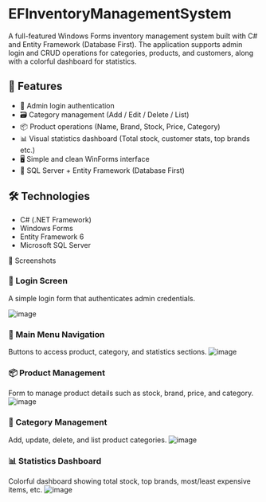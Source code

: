 # EFInventoryManagementSystem

A full-featured Windows Forms inventory management system built with C# and Entity Framework (Database First). The application supports admin login and CRUD operations for categories, products, and customers, along with a colorful dashboard for statistics.

## 🧩 Features

- 🔐 Admin login authentication
- 🗃 Category management (Add / Edit / Delete / List)
- 📦 Product operations (Name, Brand, Stock, Price, Category)
- 📊 Visual statistics dashboard (Total stock, customer stats, top brands etc.)
- 🖥 Simple and clean WinForms interface
- 💾 SQL Server + Entity Framework (Database First)

## 🛠 Technologies

- C# (.NET Framework)
- Windows Forms
- Entity Framework 6
- Microsoft SQL Server

📸 Screenshots

### 🔐 Login Screen
A simple login form that authenticates admin credentials.

![image](https://github.com/user-attachments/assets/212f86f3-5a19-458c-8763-5677605ef427)



### 🧭 Main Menu Navigation
Buttons to access product, category, and statistics sections.
![image](https://github.com/user-attachments/assets/8ea2a985-d1b3-4715-b446-506ea0549251)



### 📦 Product Management
Form to manage product details such as stock, brand, price, and category.
![image](https://github.com/user-attachments/assets/4c4d4ea8-25c1-4fe2-8cb4-3e5fae0f189a)



### 📁 Category Management
Add, update, delete, and list product categories.
![image](https://github.com/user-attachments/assets/ba172a46-88be-4035-98e8-754c4aeccc63)




### 📊 Statistics Dashboard
Colorful dashboard showing total stock, top brands, most/least expensive items, etc.
![image](https://github.com/user-attachments/assets/7f23d19f-664e-4726-a161-b23f5464c565)


